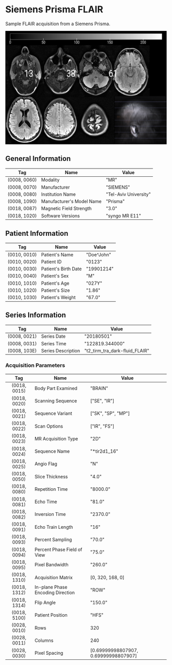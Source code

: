 # Siemens Prisma FLAIR

Sample FLAIR acquisition from a Siemens Prisma.

![Preview](preview.png)

## General Information

|      Tag     | Name                      | Value                 |
|:------------:|---------------------------|-----------------------|
| (0008, 0060) | Modality                  | "MR"                  |
| (0008, 0070) | Manufacturer              | "SIEMENS"             |
| (0008, 0080) | Institution Name          | "Tel-Aviv University" |
| (0008, 1090) | Manufacturer's Model Name | "Prisma"              |
| (0018, 0087) | Magnetic Field Strength   | "3.0"                 |
| (0018, 1020) | Software Versions         | "syngo MR E11"        |

## Patient Information

|      Tag     | Name                 | Value      |
|:------------:|----------------------|------------|
| (0010, 0010) | Patient's Name       | "Doe^John" |
| (0010, 0020) | Patient ID           | "0123"     |
| (0010, 0030) | Patient's Birth Date | "19901214" |
| (0010, 0040) | Patient's Sex        | "M"        |
| (0010, 1010) | Patient's Age        | "027Y"     |
| (0010, 1020) | Patient's Size       | "1.86"     |
| (0010, 1030) | Patient's Weight     | "67.0"     |

## Series Information

|      Tag     | Name               | Value                          |
|:------------:|--------------------|--------------------------------|
| (0008, 0021) | Series Date        | "20180501"                     |
| (0008, 0031) | Series Time        | "122819.344000"                |
| (0008, 103E) | Series Description | "t2_tirm_tra_dark-fluid_FLAIR" |

### Acquisition Parameters

|      Tag     | Name                              | Value              |
|:------------:|-----------------------------------|--------------------|
| (0018, 0015) | Body Part Examined                | "BRAIN"            |
| (0018, 0020) | Scanning Sequence                 | ["SE", "IR"]       |
| (0018, 0021) | Sequence Variant                  | ["SK", "SP", "MP"] |
| (0018, 0022) | Scan Options                      | ["IR", "FS"]       |
| (0018, 0023) | MR Acquisition Type               | "2D"               |
| (0018, 0024) | Sequence Name                     | "*tir2d1_16"       |
| (0018, 0025) | Angio Flag                        | "N"                |
| (0018, 0050) | Slice Thickness                   | "4.0"              |
| (0018, 0080) | Repetition Time                   | "8000.0"           |
| (0018, 0081) | Echo Time                         | "81.0"             |
| (0018, 0082) | Inversion Time                    | "2370.0"           |
| (0018, 0091) | Echo Train Length                 | "16"               |
| (0018, 0093) | Percent Sampling                  | "70.0"             |
| (0018, 0094) | Percent Phase Field of View       | "75.0"             |
| (0018, 0095) | Pixel Bandwidth                   | "260.0"            |
| (0018, 1310) | Acquisition Matrix                | [0, 320, 168, 0]   |
| (0018, 1312) | In-plane Phase Encoding Direction | "ROW"              |
| (0018, 1314) | Flip Angle                        | "150.0"            |
| (0018, 5100) | Patient Position                  | "HFS"              |
| (0028, 0010) | Rows                              | 320                |
| (0028, 0011) | Columns                           | 240                |
| (0028, 0030) | Pixel Spacing                     | [0.69999998807907, 0.69999998807907]|